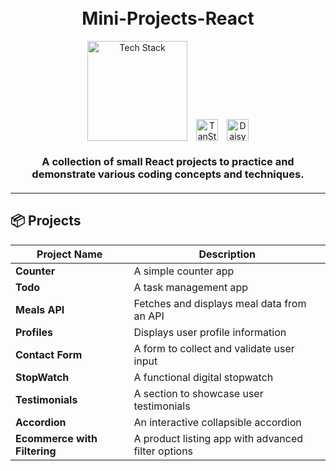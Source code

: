 <h1 align="center">
  <br>
  Mini-Projects-React
  <br>
</h1>

<div align="center">
  <img src="https://skillicons.dev/icons?i=js,ts,react,github" alt="Tech Stack" width="160" style="margin: 0 5px;">
  <img src="https://tanstack.com/assets/logo-color-100w-br5_Ikqp.png" alt="TanStack" width="35" style="margin: 0 5px;">
  <!-- <img src="https://encrypted-tbn0.gstatic.com/images?q=tbn:ANd9GcRpHj4UwTW4ANSlNjzQOiiOqfDa6kal9RpF0A&s" alt="Zustand" width="35" style="margin: 0 5px; border-radius:50%"> -->
  <img src="https://img.daisyui.com/images/daisyui/daisyui-logo-2000.png" alt="DaisyUI" width="35" style="margin: 0 5px;">
  <!-- <img src="https://encrypted-tbn0.gstatic.com/images?q=tbn:ANd9GcT9N_B65ddyyYPaBZS4HJIl9oInpnHYzIMgKQ&s" alt="Radix Ui" width="35" style="margin: 0 5px; border-radius:50%">   -->
  <!-- <img src="https://avatars.githubusercontent.com/u/139895814?v=4" alt="Shadcn UI" width="35" style="margin: 0 5px; border-radius:50%">   -->
</div>

<h3 align="center" style="margin: 20px 0;">
  A collection of small React projects to practice and demonstrate various coding concepts and techniques.
</h3>

---

## 📦 Projects

<div align="center">

| Project Name                 | Description                                        |
| ---------------------------- | -------------------------------------------------- |
| **Counter**                  | A simple counter app                               |
| **Todo**                     | A task management app                              |
| **Meals API**                | Fetches and displays meal data from an API         |
| **Profiles**                 | Displays user profile information                  |
| **Contact Form**             | A form to collect and validate user input          |
| **StopWatch**                | A functional digital stopwatch                     |
| **Testimonials**             | A section to showcase user testimonials            |
| **Accordion**                | An interactive collapsible accordion               |
| **Ecommerce with Filtering** | A product listing app with advanced filter options |

</div>
